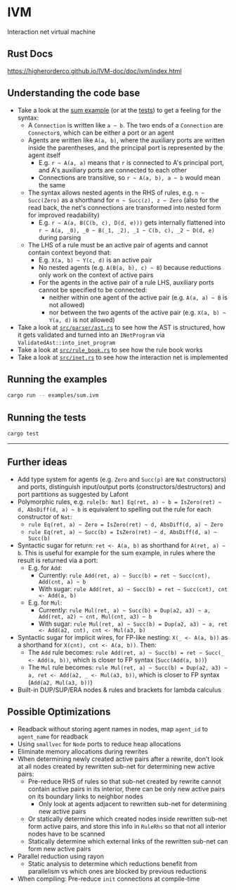 # IVM

Interaction net virtual machine

## Rust Docs
https://higherorderco.github.io/IVM-doc/doc/ivm/index.html

## Understanding the code base
- Take a look at the [sum example](examples/sum.ivm) (or at the [tests](src/tests.rs)) to get a feeling for the syntax:
    - A `Connection` is written like `a ~ b`. The two ends of a `Connection` are `Connector`s, which can be either a port or an agent
    - Agents are written like `A(a, b)`, where the auxiliary ports are written inside the parentheses, and the principal port is represented by the agent itself
        - E.g. `r ~ A(a, a)` means that `r` is connected to A's principal port, and A's auxiliary ports are connected to each other
        - Connections are transitive, so `r ~ A(a, b), a ~ b` would mean the same
    - The syntax allows nested agents in the RHS of rules, e.g. `n ~ Succ(Zero)` as a shorthand for `n ~ Succ(z), z ~ Zero` (also for the read back, the net's connections are transformed into nested form for improved readability)
        - E.g. `r ~ A(a, B(C(b, c), D(d, e)))` gets internally flattened into `r ~ A(a, _0), _0 ~ B(_1, _2), _1 ~ C(b, c), _2 ~ D(d, e)` during parsing
    - The LHS of a rule must be an active pair of agents and cannot contain context beyond that:
        - E.g. `X(a, b) ~ Y(c, d)` is an active pair
        - No nested agents (e.g. `A(B(a, b), c) ~ B`) because reductions only work on the context of active pairs
        - For the agents in the active pair of a rule LHS, auxiliary ports cannot be specified to be connected:
            - neither within one agent of the active pair (e.g. `A(a, a) ~ B` is not allowed)
            - nor between the two agents of the active pair (e.g. `X(a, b) ~ Y(a, d)` is not allowed)
- Take a look at [`src/parser/ast.rs`](src/parser/ast.rs) to see how the AST is structured, how it gets validated and turned into an `INetProgram` via `ValidatedAst::into_inet_program`
- Take a look at [`src/rule_book.rs`](src/rule_book.rs) to see how the rule book works
- Take a look at [`src/inet.rs`](src/inet.rs) to see how the interaction net is implemented

## Running the examples
```sh
cargo run -- examples/sum.ivm
```

## Running the tests
```sh
cargo test
```

---

## Further ideas
- Add type system for agents (e.g. `Zero` and `Succ(p)` are `Nat` constructors) and ports, distinguish input/output ports (constructors/destructors) and port partitions as suggested by Lafont
- Polymorphic rules, e.g. `rule[b: Nat] Eq(ret, a) ~ b = IsZero(ret) ~ d, AbsDiff(d, a) ~ b` is equivalent to spelling out the rule for each constructor of `Nat`:
    - `rule Eq(ret, a) ~ Zero = IsZero(ret) ~ d, AbsDiff(d, a) ~ Zero`
    - `rule Eq(ret, a) ~ Succ(b) = IsZero(ret) ~ d, AbsDiff(d, a) ~ Succ(b)`
- Syntactic sugar for return: `ret <- A(a, b)` as shorthand for `A(ret, a) ~ b`. This is useful for example for the sum example, in rules where the result is returned via a port:
    - E.g. for `Add`:
        - Currently: `rule Add(ret, a) ~ Succ(b) = ret ~ Succ(cnt), Add(cnt, a) ~ b`
        - With sugar: `rule Add(ret, a) ~ Succ(b) = ret ~ Succ(cnt), cnt <- Add(a, b)`
    - E.g. for `Mul`:
        - Currently: `rule Mul(ret, a) ~ Succ(b) = Dup(a2, a3) ~ a, Add(ret, a2) ~ cnt, Mul(cnt, a3) ~ b`
        - With sugar: `rule Mul(ret, a) ~ Succ(b) = Dup(a2, a3) ~ a, ret <- Add(a2, cnt), cnt <- Mul(a3, b)`
- Syntactic sugar for implicit wires, for FP-like nesting: `X(_ <- A(a, b))` as a shorthand for `X(cnt), cnt <- A(a, b))`. Then:
    - The `Add` rule becomes: `rule Add(ret, a) ~ Succ(b) = ret ~ Succ(_ <- Add(a, b))`, which is closer to FP syntax (`Succ(Add(a, b))`)
    - The `Mul` rule becomes: `rule Mul(ret, a) ~ Succ(b) = Dup(a2, a3) ~ a, ret <- Add(a2, _ <- Mul(a3, b))`, which is closer to FP syntax (`Add(a2, Mul(a3, b))`)
- Built-in DUP/SUP/ERA nodes & rules and brackets for lambda calculus

## Possible Optimizations
- Readback without storing agent names in nodes, map `agent_id` to `agent_name` for readback
- Using `smallvec` for `Node` ports to reduce heap allocations
- Eliminate memory allocations during rewrites
- When determining newly created active pairs after a rewrite, don't look at all nodes created by rewritten sub-net for determining new active pairs:
    - Pre-reduce RHS of rules so that sub-net created by rewrite cannot contain active pairs in its interior, there can be only new active pairs on its boundary links to neighbor nodes
        - Only look at agents adjacent to rewritten sub-net for determining new active pairs
    - Or statically determine which created nodes inside rewritten sub-net form active pairs, and store this info in `RuleRhs` so that not all interior nodes have to be scanned
    - Statically determine which external links of the rewritten sub-net can form new active pairs
- Parallel reduction using rayon
    - Static analysis to determine which reductions benefit from parallelism vs which ones are blocked by previous reductions
- When compiling: Pre-reduce `init` connections at compile-time
